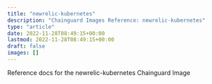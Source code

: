 ```yaml
---
title: "newrelic-kubernetes"
description: "Chainguard Images Reference: newrelic-kubernetes"
type: "article"
date: 2022-11-28T08:49:15+00:00
lastmod: 2022-11-28T08:49:15+00:00
draft: false
images: []
---
```


Reference docs for the newrelic-kubernetes Chainguard Image
